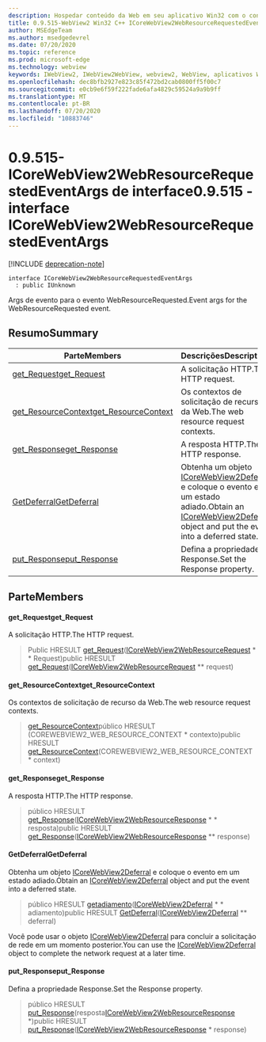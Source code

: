 ```yaml
---
description: Hospedar conteúdo da Web em seu aplicativo Win32 com o controle WebView2 do Microsoft Edge
title: 0.9.515-WebView2 Win32 C++ ICoreWebView2WebResourceRequestedEventArgs
author: MSEdgeTeam
ms.author: msedgedevrel
ms.date: 07/20/2020
ms.topic: reference
ms.prod: microsoft-edge
ms.technology: webview
keywords: IWebView2, IWebView2WebView, webview2, WebView, aplicativos Win32, Win32, Edge, ICoreWebView2, ICoreWebView2Controller, controle do navegador, HTML Edge
ms.openlocfilehash: dec8bfb2927e823c85f472bd2cab0800ff5f00c7
ms.sourcegitcommit: e0cb9e6f59f222fade6afa4829c59524a9a9b9ff
ms.translationtype: MT
ms.contentlocale: pt-BR
ms.lasthandoff: 07/20/2020
ms.locfileid: "10883746"
---
```

# <span data-ttu-id="1af18-104">0.9.515-ICoreWebView2WebResourceRequestedEventArgs de interface</span><span class="sxs-lookup"><span data-stu-id="1af18-104">0.9.515 - interface ICoreWebView2WebResourceRequestedEventArgs</span></span> 

[!INCLUDE [deprecation-note](../../includes/deprecation-note.md)]

```
interface ICoreWebView2WebResourceRequestedEventArgs
  : public IUnknown
```

<span data-ttu-id="1af18-105">Args de evento para o evento WebResourceRequested.</span><span class="sxs-lookup"><span data-stu-id="1af18-105">Event args for the WebResourceRequested event.</span></span>

## <span data-ttu-id="1af18-106">Resumo</span><span class="sxs-lookup"><span data-stu-id="1af18-106">Summary</span></span>

 <span data-ttu-id="1af18-107">Parte</span><span class="sxs-lookup"><span data-stu-id="1af18-107">Members</span></span>                        | <span data-ttu-id="1af18-108">Descrições</span><span class="sxs-lookup"><span data-stu-id="1af18-108">Descriptions</span></span>
--------------------------------|---------------------------------------------
[<span data-ttu-id="1af18-109">get_Request</span><span class="sxs-lookup"><span data-stu-id="1af18-109">get_Request</span></span>](#get_request) | <span data-ttu-id="1af18-110">A solicitação HTTP.</span><span class="sxs-lookup"><span data-stu-id="1af18-110">The HTTP request.</span></span>
[<span data-ttu-id="1af18-111">get_ResourceContext</span><span class="sxs-lookup"><span data-stu-id="1af18-111">get_ResourceContext</span></span>](#get_resourcecontext) | <span data-ttu-id="1af18-112">Os contextos de solicitação de recurso da Web.</span><span class="sxs-lookup"><span data-stu-id="1af18-112">The web resource request contexts.</span></span>
[<span data-ttu-id="1af18-113">get_Response</span><span class="sxs-lookup"><span data-stu-id="1af18-113">get_Response</span></span>](#get_response) | <span data-ttu-id="1af18-114">A resposta HTTP.</span><span class="sxs-lookup"><span data-stu-id="1af18-114">The HTTP response.</span></span>
[<span data-ttu-id="1af18-115">GetDeferral</span><span class="sxs-lookup"><span data-stu-id="1af18-115">GetDeferral</span></span>](#getdeferral) | <span data-ttu-id="1af18-116">Obtenha um objeto [ICoreWebView2Deferral](icorewebview2deferral.md) e coloque o evento em um estado adiado.</span><span class="sxs-lookup"><span data-stu-id="1af18-116">Obtain an [ICoreWebView2Deferral](icorewebview2deferral.md) object and put the event into a deferred state.</span></span>
[<span data-ttu-id="1af18-117">put_Response</span><span class="sxs-lookup"><span data-stu-id="1af18-117">put_Response</span></span>](#put_response) | <span data-ttu-id="1af18-118">Defina a propriedade Response.</span><span class="sxs-lookup"><span data-stu-id="1af18-118">Set the Response property.</span></span>

## <span data-ttu-id="1af18-119">Parte</span><span class="sxs-lookup"><span data-stu-id="1af18-119">Members</span></span>

#### <span data-ttu-id="1af18-120">get_Request</span><span class="sxs-lookup"><span data-stu-id="1af18-120">get_Request</span></span> 

<span data-ttu-id="1af18-121">A solicitação HTTP.</span><span class="sxs-lookup"><span data-stu-id="1af18-121">The HTTP request.</span></span>

> <span data-ttu-id="1af18-122">Public HRESULT [get_Request](#get_request)([ICoreWebView2WebResourceRequest](icorewebview2webresourcerequest.md) \* \* Request)</span><span class="sxs-lookup"><span data-stu-id="1af18-122">public HRESULT [get_Request](#get_request)([ICoreWebView2WebResourceRequest](icorewebview2webresourcerequest.md) \*\* request)</span></span>

#### <span data-ttu-id="1af18-123">get_ResourceContext</span><span class="sxs-lookup"><span data-stu-id="1af18-123">get_ResourceContext</span></span> 

<span data-ttu-id="1af18-124">Os contextos de solicitação de recurso da Web.</span><span class="sxs-lookup"><span data-stu-id="1af18-124">The web resource request contexts.</span></span>

> <span data-ttu-id="1af18-125">[get_ResourceContext](#get_resourcecontext)público HRESULT (COREWEBVIEW2_WEB_RESOURCE_CONTEXT \* contexto)</span><span class="sxs-lookup"><span data-stu-id="1af18-125">public HRESULT [get_ResourceContext](#get_resourcecontext)(COREWEBVIEW2_WEB_RESOURCE_CONTEXT \* context)</span></span>

#### <span data-ttu-id="1af18-126">get_Response</span><span class="sxs-lookup"><span data-stu-id="1af18-126">get_Response</span></span> 

<span data-ttu-id="1af18-127">A resposta HTTP.</span><span class="sxs-lookup"><span data-stu-id="1af18-127">The HTTP response.</span></span>

> <span data-ttu-id="1af18-128">público HRESULT [get_Response](#get_response)([ICoreWebView2WebResourceResponse](icorewebview2webresourceresponse.md) \* \* resposta)</span><span class="sxs-lookup"><span data-stu-id="1af18-128">public HRESULT [get_Response](#get_response)([ICoreWebView2WebResourceResponse](icorewebview2webresourceresponse.md) \*\* response)</span></span>

#### <span data-ttu-id="1af18-129">GetDeferral</span><span class="sxs-lookup"><span data-stu-id="1af18-129">GetDeferral</span></span> 

<span data-ttu-id="1af18-130">Obtenha um objeto [ICoreWebView2Deferral](icorewebview2deferral.md) e coloque o evento em um estado adiado.</span><span class="sxs-lookup"><span data-stu-id="1af18-130">Obtain an [ICoreWebView2Deferral](icorewebview2deferral.md) object and put the event into a deferred state.</span></span>

> <span data-ttu-id="1af18-131">público HRESULT [getadiamento](#getdeferral)([ICoreWebView2Deferral](icorewebview2deferral.md) \* \* adiamento)</span><span class="sxs-lookup"><span data-stu-id="1af18-131">public HRESULT [GetDeferral](#getdeferral)([ICoreWebView2Deferral](icorewebview2deferral.md) \*\* deferral)</span></span>

<span data-ttu-id="1af18-132">Você pode usar o objeto [ICoreWebView2Deferral](icorewebview2deferral.md) para concluir a solicitação de rede em um momento posterior.</span><span class="sxs-lookup"><span data-stu-id="1af18-132">You can use the [ICoreWebView2Deferral](icorewebview2deferral.md) object to complete the network request at a later time.</span></span>

#### <span data-ttu-id="1af18-133">put_Response</span><span class="sxs-lookup"><span data-stu-id="1af18-133">put_Response</span></span> 

<span data-ttu-id="1af18-134">Defina a propriedade Response.</span><span class="sxs-lookup"><span data-stu-id="1af18-134">Set the Response property.</span></span>

> <span data-ttu-id="1af18-135">público HRESULT [put_Response](#put_response)(resposta[ICoreWebView2WebResourceResponse](icorewebview2webresourceresponse.md) \*)</span><span class="sxs-lookup"><span data-stu-id="1af18-135">public HRESULT [put_Response](#put_response)([ICoreWebView2WebResourceResponse](icorewebview2webresourceresponse.md) \* response)</span></span>


